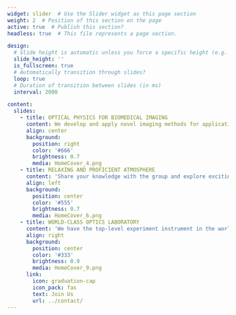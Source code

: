 ```yaml
---
widget: slider  # Use the Slider widget as this page section
weight: 2  # Position of this section on the page
active: true  # Publish this section?
headless: true  # This file represents a page section.

design:
  # Slide height is automatic unless you force a specific height (e.g. '400px')
  slide_height: ''
  is_fullscreen: true
  # Automatically transition through slides?
  loop: true
  # Duration of transition between slides (in ms)
  interval: 2000

content:
  slides:
    - title: OPTICAL PHYSICS FOR BIOMEDICAL IMAGING
      content: We develop and apply novel imaging methods for application in biological research. 
      align: center
      background:
        position: right
        color: '#666'
        brightness: 0.7
        media: HomeCover_4.png
    - title: RELAXING AND PROFICIENT ATMOSPHERE
      content: 'Share your knowledge with the group and explore exciting new research together!'
      align: left
      background:
        position: center
        color: '#555'
        brightness: 0.7
        media: HomeCover_6.png
    - title: WORLD-CLASS OPTICS LABORATORY
      content: 'We have the top-level experiment instrument in the world!'
      align: right
      background:
        position: center
        color: '#333'
        brightness: 0.9
        media: HomeCover_9.png
      link:
        icon: graduation-cap
        icon_pack: fas
        text: Join Us
        url: ../contact/
---
```

